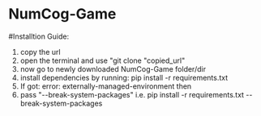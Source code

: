 # NumCog-Game

#Installtion Guide:
 1. copy the url
 2. open the terminal and use "git clone "copied_url"
 3. now go to newly downloaded NumCog-Game folder/dir
 4. install dependencies by running: pip install -r requirements.txt
 5. If got: error: externally-managed-environment then
 6. pass "--break-system-packages" i.e. pip install -r requirements.txt --break-system-packages
